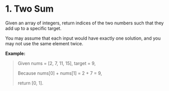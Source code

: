 # 1. Two Sum
Given an array of integers, return indices of the two numbers such that they add up to a specific target.

You may assume that each input would have exactly one solution, and you may not use the same element twice.

**Example:**
> Given nums = [2, 7, 11, 15], target = 9,
>
>
> Because nums[0] + nums[1] = 2 + 7 = 9,
>
> return [0, 1].
